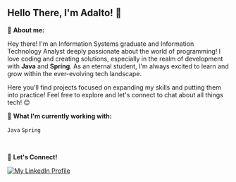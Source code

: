 ## Hello There, I'm Adalto! 👋

📜 **About me:**

Hey there! I'm an Information Systems graduate and Information Technology Analyst deeply passionate about the world of programming!  I love coding and creating solutions, especially in the realm of development with **Java** and **Spring**.  As an eternal student, I'm always excited to learn and grow within the ever-evolving tech landscape. 

Here you'll find projects focused on expanding my skills and putting them into practice!  Feel free to explore and let's connect to chat about all things tech! 😊

🚀 **What I'm currently working with:**

`Java` `Spring` 

<br/>

🤝 **Let's Connect!**

<a href="https://www.linkedin.com/in/adrjr/" target="_blank"><img src="https://img.shields.io/badge/LinkedIn-%230077B5.svg?style=for-the-badge&logo=linkedin&logoColor=white" alt="My LinkedIn Profile"></a> 
